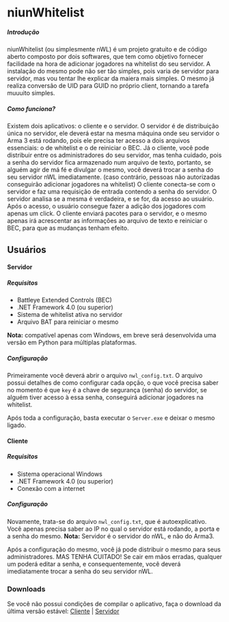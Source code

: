 # niunWhitelist
##### Introdução
niunWhitelist (ou simplesmente nWL) é um projeto gratuito e de código aberto composto por dois softwares, que tem como objetivo fornecer facilidade na hora de adicionar jogadores na whitelist do seu servidor. A instalação do mesmo pode não ser tão simples, pois varia de servidor para servidor, mas vou tentar lhe explicar da maiera mais simples.
O mesmo já realiza conversão de UID para GUID no próprio client, tornando a tarefa muuuito simples.

##### Como funciona?
Existem dois aplicativos: o cliente e o servidor. O servidor é de distribuição única no servidor, ele deverá estar na mesma máquina onde seu servidor o Arma 3 está rodando, pois ele precisa ter acesso a dois arquivos essenciais: o de whitelist e o de reiniciar o BEC.
Já o cliente, você pode distribuir entre os administradores do seu servidor, mas tenha cuidado, pois a senha do servidor fica armazenado num arquivo de texto, portanto, se alguém agir de má fé e divulgar o mesmo, você deverá trocar a senha do seu servidor nWL imediatamente. (caso contrário, pessoas não autorizadas conseguirão adicionar jogadores na whitelist)
O cliente conecta-se com o servidor e faz uma requisição de entrada contendo a senha do servidor. O servidor analisa se a mesma é verdadeira, e se for, da acesso ao usuário. Após o acesso, o usuário consegue fazer a adição dos jogadores com apenas um click. O cliente enviará pacotes para o servidor, e o mesmo apenas irá acrescentar as informações ao arquivo de texto e reiniciar o BEC, para que as mudanças tenham efeito.

## Usuários
#### Servidor
##### Requisitos
  - Battleye Extended Controls (BEC)
  - .NET Framework 4.0 (ou superior)
  - Sistema de whitelist ativa no servidor
  - Arquivo BAT para reiniciar o mesmo

**Nota:** compatível apenas com Windows, em breve será desenvolvida uma versão em Python para múltiplas plataformas.

##### Configuração
Primeiramente você deverá abrir o arquivo ```nwl_config.txt```.
O arquivo possui detalhes de como configurar cada opção, o que você precisa saber no momento é que ```key``` é a chave de segurança (senha) do servidor, se alguém tiver acesso à essa senha, conseguirá adicionar jogadores na whitelist.

Após toda a configuração, basta executar o ```Server.exe``` e deixar o mesmo ligado.

#### Cliente
##### Requisitos
  - Sistema operacional Windows
  - .NET Framework 4.0 (ou superior)
  - Conexão com a internet
 
##### Configuração
Novamente, trata-se do arquivo ```nwl_config.txt```, que é autoexplicativo.
Você apenas precisa saber ao IP no qual o servidor está rodando, a porta e a senha do mesmo.
**Nota:** Servidor é o servidor do nWL, e não do Arma3.

Após a configuração do mesmo, você já pode distribuir o mesmo para seus administradores.
MAS TENHA CUITADO! Se cair em mãos erradas, qualquer um poderá editar a senha, e consequentemente, você deverá imediatamente trocar a senha do seu servidor nWL.

### Downloads
Se você não possui condições de compilar o aplicativo, faça o download da última versão estável:
[Cliente](https://github.com/Niunzin/niunWhitelist/tree/master/Downloads/Client) | [Servidor](https://github.com/Niunzin/niunWhitelist/tree/master/Downloads/Server)
